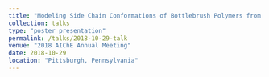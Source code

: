 ```yaml
---
title: "Modeling Side Chain Conformations of Bottlebrush Polymers from iSAFT Density Functional Theory"
collection: talks
type: "poster presentation"
permalink: /talks/2018-10-29-talk
venue: "2018 AIChE Annual Meeting"
date: 2018-10-29
location: "Pittsburgh, Pennsylvania"
---
```

